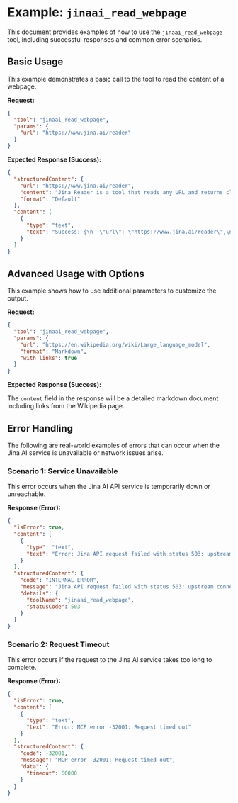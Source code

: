 # Example: `jinaai_read_webpage`

This document provides examples of how to use the `jinaai_read_webpage` tool, including successful responses and common error scenarios.

## Basic Usage

This example demonstrates a basic call to the tool to read the content of a webpage.

**Request:**

```json
{
  "tool": "jinaai_read_webpage",
  "params": {
    "url": "https://www.jina.ai/reader"
  }
}
```

**Expected Response (Success):**

```json
{
  "structuredContent": {
    "url": "https://www.jina.ai/reader",
    "content": "Jina Reader is a tool that reads any URL and returns clean, LLM-ready text. It's powered by our readerlm-v2 engine...",
    "format": "Default"
  },
  "content": [
    {
      "type": "text",
      "text": "Success: {\n  \"url\": \"https://www.jina.ai/reader\",\n  \"content\": \"Jina Reader is a tool that reads any URL and returns clean, LLM-ready text. It's powered by our readerlm-v2 engine...\",\n  \"format\": \"Default\"\n}"
    }
  ]
}
```

## Advanced Usage with Options

This example shows how to use additional parameters to customize the output.

**Request:**

```json
{
  "tool": "jinaai_read_webpage",
  "params": {
    "url": "https://en.wikipedia.org/wiki/Large_language_model",
    "format": "Markdown",
    "with_links": true
  }
}
```

**Expected Response (Success):**

The `content` field in the response will be a detailed markdown document including links from the Wikipedia page.

## Error Handling

The following are real-world examples of errors that can occur when the Jina AI service is unavailable or network issues arise.

### Scenario 1: Service Unavailable

This error occurs when the Jina AI API service is temporarily down or unreachable.

**Response (Error):**

```json
{
  "isError": true,
  "content": [
    {
      "type": "text",
      "text": "Error: Jina API request failed with status 503: upstream connect error or disconnect/reset before headers. reset reason: connection termination"
    }
  ],
  "structuredContent": {
    "code": "INTERNAL_ERROR",
    "message": "Jina API request failed with status 503: upstream connect error or disconnect/reset before headers. reset reason: connection termination",
    "details": {
      "toolName": "jinaai_read_webpage",
      "statusCode": 503
    }
  }
}
```

### Scenario 2: Request Timeout

This error occurs if the request to the Jina AI service takes too long to complete.

**Response (Error):**

```json
{
  "isError": true,
  "content": [
    {
      "type": "text",
      "text": "Error: MCP error -32001: Request timed out"
    }
  ],
  "structuredContent": {
    "code": -32001,
    "message": "MCP error -32001: Request timed out",
    "data": {
      "timeout": 60000
    }
  }
}
```
